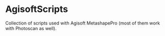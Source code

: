 # AgisoftScripts
Collection of scripts used with Agisoft MetashapePro (most of them work with Photoscan as well).
